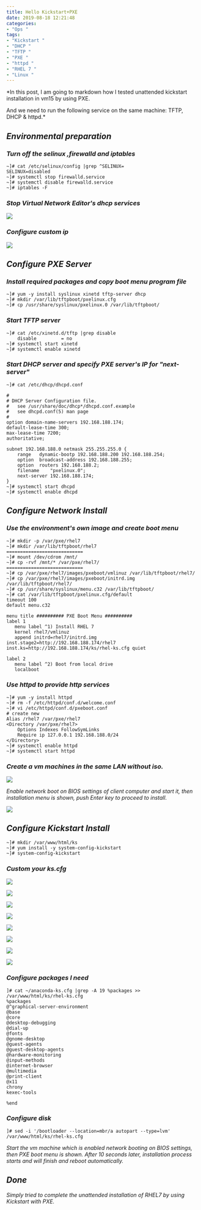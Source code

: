 ```yaml
---
title: Hello Kickstart+PXE
date: 2019-08-18 12:21:48
categories:
- "Ops "
tags:
- "Kickstart "
- "DHCP "
- "TFTP "
- "PXE "
- "httpd "
- "RHEL 7 "
- "Linux "
---
```


*In this post, I am going to markdown how I tested unattended kickstart installation in vm15 by using PXE.

And we need to run the following service on the same machine: TFTP, DHCP & httpd.*

## *Environmental preparation*

### *Turn off the selinux ,firewalld and iptables*

``` nohighlight
~]# cat /etc/selinux/config |grep ^SELINUX=
SELINUX=disabled
~]# systemctl stop firewalld.service
~]# systemctl disable firewalld.service
~]# iptables -F
```

### *Stop Virtual Network Editor's dhcp services*

![](https://i.loli.net/2019/08/26/buNconEfrlS68J3.jpg)

### *Configure custom ip*

![](https://i.loli.net/2019/08/18/AkWE7qphu9iFcSI.png)

## *Configure PXE Server*

### *Install required packages and copy boot menu program file*

```nohighlight
~]# yum -y install syslinux xinetd tftp-server dhcp
~]# mkdir /var/lib/tftpboot/pxelinux.cfg 
~]# cp /usr/share/syslinux/pxelinux.0 /var/lib/tftpboot/ 
```

### *Start TFTP server*

``` nohighlight
~]# cat /etc/xinetd.d/tftp |grep disable
	disable			= no
~]# systemctl start xinetd 
~]# systemctl enable xinetd
```

### *Start DHCP server and specify PXE server's IP for "next-server"*

```nohighlight
~]# cat /etc/dhcp/dhcpd.conf 

#
# DHCP Server Configuration file.
#   see /usr/share/doc/dhcp*/dhcpd.conf.example
#   see dhcpd.conf(5) man page
#
option domain-name-servers 192.168.188.174;
default-lease-time 300;
max-lease-time 7200;
authoritative;

subnet 192.168.188.0 netmask 255.255.255.0 {
    range	dynamic-bootp 192.168.188.200 192.168.188.254;
    option	broadcast-address 192.168.188.255;
    option	routers 192.168.188.2;
    filename	"pxelinux.0";
    next-server	192.168.188.174;
}
~]# systemctl start dhcpd 
~]# systemctl enable dhcpd 
```

## *Configure Network Install*

### *Use the environment's own image and create boot menu*

``` nohighlight
~]# mkdir -p /var/pxe/rhel7 
~]# mkdir /var/lib/tftpboot/rhel7
============================
~]# mount /dev/cdrom /mnt/
~]# cp -rvf /mnt/* /var/pxe/rhel7/
============================
~]# cp /var/pxe/rhel7/images/pxeboot/vmlinuz /var/lib/tftpboot/rhel7/
~]# cp /var/pxe/rhel7/images/pxeboot/initrd.img /var/lib/tftpboot/rhel7/
~]# cp /usr/share/syslinux/menu.c32 /var/lib/tftpboot/
~]# cat /var/lib/tftpboot/pxelinux.cfg/default
timeout 100
default menu.c32

menu title ########## PXE Boot Menu ##########
label 1
   menu label ^1) Install RHEL 7
   kernel rhel7/vmlinuz
   append initrd=rhel7/initrd.img inst.stage2=http://192.168.188.174/rhel7 inst.ks=http://192.168.188.174/ks/rhel-ks.cfg quiet

label 2
   menu label ^2) Boot from local drive
   localboot
```

### *Use httpd to provide http services*

``` nohighlight
~]# yum -y install httpd
~]# rm -f /etc/httpd/conf.d/welcome.conf
~]# vi /etc/httpd/conf.d/pxeboot.conf
# create new
Alias /rhel7 /var/pxe/rhel7
<Directory /var/pxe/rhel7>
    Options Indexes FollowSymLinks
    Require ip 127.0.0.1 192.168.188.0/24
</Directory>
~]# systemctl enable httpd 
~]# systemctl start httpd 
```

### *Create a  vm machines in the same LAN without iso.*

![](https://i.loli.net/2019/08/19/w8lkvhm1aFeg5ur.jpg)

*Enable network boot on BIOS settings of client computer and start it, then installation menu is shown, push Enter key to proceed to install.*

![](https://i.loli.net/2019/08/18/3a6yE5s4xNDMZCX.png)

## *Configure Kickstart Install*

```nohighlight
~]# mkdir /var/www/html/ks 
~]# yum install -y system-config-kickstart
~]# system-config-kickstart
```

### *Custom your ks.cfg*

![](https://i.loli.net/2019/08/18/NiJG2l7BSgHyvWe.png)

![](https://i.loli.net/2019/08/18/Ukyx7uJDowYIAVQ.png)

![](https://i.loli.net/2019/08/18/K1WNP4OGlFILhCS.png)

![](https://i.loli.net/2019/08/18/GFX76hIsiwB9AzO.png)

![](https://i.loli.net/2019/08/18/VcaJwYrvNjkhDOF.png)

![](https://i.loli.net/2019/08/18/8y5D3huAg2siJ6L.png)

![](https://i.loli.net/2019/08/20/YzJ91PCfjvQFKs2.jpg)

![](https://i.loli.net/2019/08/18/2wWiAxO8HvVClK6.png)

### *Configure packages I need*

```nohighlight
]# cat ~/anaconda-ks.cfg |grep -A 19 %packages >> /var/www/html/ks/rhel-ks.cfg
%packages
@^graphical-server-environment
@base
@core
@desktop-debugging
@dial-up
@fonts
@gnome-desktop
@guest-agents
@guest-desktop-agents
@hardware-monitoring
@input-methods
@internet-browser
@multimedia
@print-client
@x11
chrony
kexec-tools

%end
```

### *Configure disk*

``` nohighlight
]# sed -i '/bootloader --location=mbr/a autopart --type=lvm' /var/www/html/ks/rhel-ks.cfg
```

*Start the vm machine which is enabled network booting on BIOS settings, then PXE boot menu is shown. After 10 seconds later, installation process starts and will finish and reboot automatically.*

## *Done*

*Simply tried to complete the unattended installation of RHEL7 by using Kickstart with PXE.*

